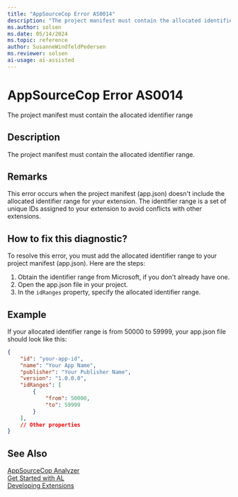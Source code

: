 ```yaml
---
title: "AppSourceCop Error AS0014"
description: "The project manifest must contain the allocated identifier range."
ms.author: solsen
ms.date: 05/14/2024
ms.topic: reference
author: SusanneWindfeldPedersen
ms.reviewer: solsen
ai-usage: ai-assisted
---
```

[//]: # (START>DO_NOT_EDIT)
[//]: # (IMPORTANT:Do not edit any of the content between here and the END>DO_NOT_EDIT.)
[//]: # (Any modifications should be made in the .xml files in the ModernDev repo.)
# AppSourceCop Error AS0014
The project manifest must contain the allocated identifier range

## Description
The project manifest must contain the allocated identifier range.

[//]: # (IMPORTANT: END>DO_NOT_EDIT)

## Remarks

This error occurs when the project manifest (app.json) doesn't include the allocated identifier range for your extension. The identifier range is a set of unique IDs assigned to your extension to avoid conflicts with other extensions.

## How to fix this diagnostic?

To resolve this error, you must add the allocated identifier range to your project manifest (app.json). Here are the steps:

1. Obtain the identifier range from Microsoft, if you don't already have one.
2. Open the app.json file in your project.
3. In the `idRanges` property, specify the allocated identifier range.


## Example

If your allocated identifier range is from 50000 to 59999, your app.json file should look like this:

```json
{
    "id": "your-app-id",
    "name": "Your App Name",
    "publisher": "Your Publisher Name",
    "version": "1.0.0.0",
    "idRanges": [
        {
            "from": 50000,
            "to": 59999
        }
    ],
    // Other properties
}
```

## See Also  
[AppSourceCop Analyzer](appsourcecop.md)  
[Get Started with AL](../devenv-get-started.md)  
[Developing Extensions](../devenv-dev-overview.md)  